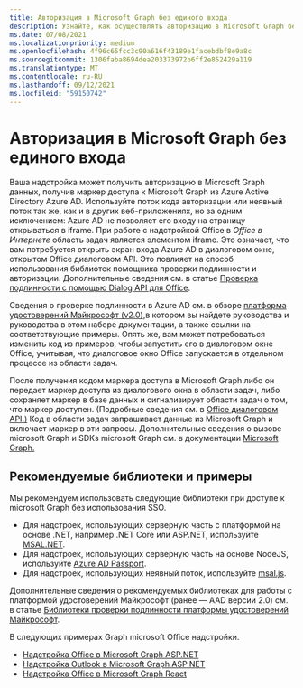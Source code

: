 ```yaml
---
title: Авторизация в Microsoft Graph без единого входа
description: Узнайте, как осуществлять авторизацию в Microsoft Graph без единого входа
ms.date: 07/08/2021
ms.localizationpriority: medium
ms.openlocfilehash: 4f96c65fcc3c90a616f43189e1facebdbf8e9a8c
ms.sourcegitcommit: 1306faba8694dea203373972b6ff2e852429a119
ms.translationtype: MT
ms.contentlocale: ru-RU
ms.lasthandoff: 09/12/2021
ms.locfileid: "59150742"
---
```

# <a name="authorize-to-microsoft-graph-without-sso"></a>Авторизация в Microsoft Graph без единого входа

Ваша надстройка может получить авторизацию в Microsoft Graph данных, получив маркер доступа к Microsoft Graph из Azure Active Directory Azure AD. Используйте поток кода авторизации или неявный поток так же, как и в других веб-приложениях, но за одним исключением: Azure AD не позволяет его входу на страницу открываться в iframe. При работе с надстройкой Office в *Office в Интернете* область задач является элементом iframe. Это означает, что вам потребуется открыть экран входа Azure AD в диалоговом окне, открытом Office диалоговом API. Это повлияет на способ использования библиотек помощника проверки подлинности и авторизации. Дополнительные сведения см. в статье [Проверка подлинности с помощью Dialog API для Office](auth-with-office-dialog-api.md).

Сведения о проверке подлинности в Azure AD см. в обзоре [платформа удостоверений Майкрософт (v2.0),](/azure/active-directory/develop/v2-overview)в котором вы найдете руководства и руководства в этом наборе документации, а также ссылки на соответствующие примеры. Опять же, вам может потребоваться изменить код из примеров, чтобы запустить его в диалоговом окне Office, учитывая, что диалоговое окно Office запускается в отдельном процессе из области задач.

После получения кодом маркера доступа в Microsoft Graph либо он передает маркер доступа из диалогового окна в области задач, либо сохраняет маркер в базе данных и сигнализирует области задач о том, что маркер доступен. (Подробные сведения см. в [Office диалоговом API.)](auth-with-office-dialog-api.md) Код в области задач запрашивает данные из Microsoft Graph и включает маркер в эти запросы. Дополнительные сведения о вызове microsoft Graph и SDKs microsoft Graph см. в документации [Microsoft Graph.](/graph/)

## <a name="recommended-libraries-and-samples"></a>Рекомендуемые библиотеки и примеры

Мы рекомендуем использовать следующие библиотеки при доступе к microsoft Graph без использования SSO.

- Для надстроек, использующих серверную часть с платформой на основе .NET, например .NET Core или ASP.NET, используйте [MSAL.NET](https://github.com/AzureAD/microsoft-authentication-library-for-dotnet/wiki#conceptual-documentation).
- Для надстроек, использующих серверную часть на основе NodeJS, используйте [Azure AD Passport](https://github.com/AzureAD/passport-azure-ad).
- Для надстроек, использующих неявный поток, используйте [msal.js](https://github.com/AzureAD/microsoft-authentication-library-for-js/wiki).

Дополнительные сведения о рекомендуемых библиотеках для работы с платформой удостоверений Майкрософт (ранее — AAD версии 2.0) см. в статье [Библиотеки проверки подлинности платформы удостоверений Майкрософт](/azure/active-directory/develop/reference-v2-libraries).

В следующих примерах Graph microsoft Office надстройки.

- [Надстройка Office в Microsoft Graph ASP.NET](https://github.com/OfficeDev/PnP-OfficeAddins/tree/master/Samples/auth/Office-Add-in-Microsoft-Graph-ASPNET)
- [Надстройка Outlook в Microsoft Graph ASP.NET](https://github.com/OfficeDev/PnP-OfficeAddins/tree/master/Samples/auth/Outlook-Add-in-Microsoft-Graph-ASPNET)
- [Надстройка Office в Microsoft Graph React](https://github.com/OfficeDev/PnP-OfficeAddins/tree/master/Samples/auth/Office-Add-in-Microsoft-Graph-React)

